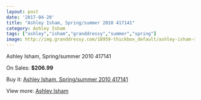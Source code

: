 ```yaml
---
layout: post
date: '2017-04-20'
title: "Ashley Isham, Spring/summer 2010 417141"
category: Ashley Isham
tags: ["ashley","isham","granddressy","summer","spring"]
image: http://img.granddressy.com/18959-thickbox_default/ashley-isham-spring-summer-2010-417141.jpg
---
```

Ashley Isham, Spring/summer 2010 417141

On Sales: **$206.99**
<a href="https://www.granddressy.com/en/ashley-isham/17942-ashley-isham-spring-summer-2010-417141.html"><amp-img layout="responsive" width="600" height="600" src="//img.granddressy.com/18959-thickbox_default/ashley-isham-spring-summer-2010-417141.jpg" alt="Ashley Isham, Spring/summer 2010 417141 0" /></a>

Buy it: [Ashley Isham, Spring/summer 2010 417141](https://www.granddressy.com/en/ashley-isham/17942-ashley-isham-spring-summer-2010-417141.html "Ashley Isham, Spring/summer 2010 417141")

View more: [Ashley Isham](https://www.granddressy.com/en/377-ashley-isham "Ashley Isham")